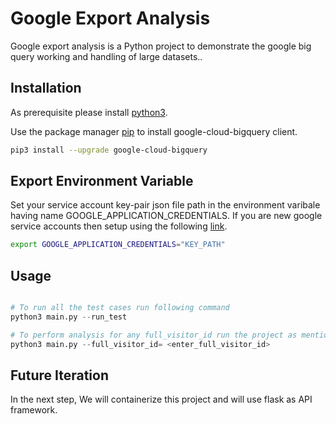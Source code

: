 # Google Export Analysis

Google export analysis is a Python project to demonstrate the google big query working and handling of large datasets..

## Installation

As prerequisite please install [python3](https://www.python.org/downloads/). 

Use the package manager [pip](https://pip.pypa.io/en/stable/) to install google-cloud-bigquery client.

```bash
pip3 install --upgrade google-cloud-bigquery
```
## Export Environment Variable

Set your service account key-pair json file path in the environment varibale having name GOOGLE_APPLICATION_CREDENTIALS. If you are new google service accounts then setup using the following [link](https://cloud.google.com/bigquery/docs/reference/libraries).

```bash
export GOOGLE_APPLICATION_CREDENTIALS="KEY_PATH"
```

## Usage
```python

# To run all the test cases run following command
python3 main.py --run_test

# To perform analysis for any full_visitor_id run the project as mentioned below.
python3 main.py --full_visitor_id= <enter_full_visitor_id>

```

## Future Iteration
In the next step, We will containerize  this project and will use flask as API framework.